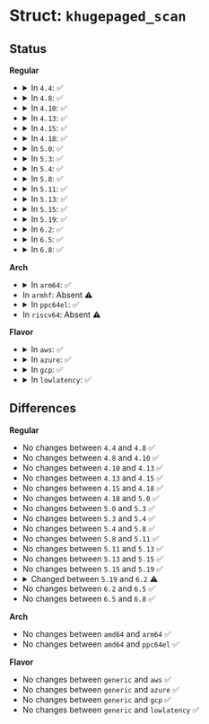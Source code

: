 # Struct: <code>khugepaged_scan</code>

## Status
<b>Regular</b>
<ul>
<li>
<details>
<summary>In <code>4.4</code>: ✅</summary>

```c
struct khugepaged_scan {
    struct list_head mm_head;
    struct mm_slot *mm_slot;
    long unsigned int address;
};
```
</details>
</li>
<li>
<details>
<summary>In <code>4.8</code>: ✅</summary>

```c
struct khugepaged_scan {
    struct list_head mm_head;
    struct mm_slot *mm_slot;
    long unsigned int address;
};
```
</details>
</li>
<li>
<details>
<summary>In <code>4.10</code>: ✅</summary>

```c
struct khugepaged_scan {
    struct list_head mm_head;
    struct mm_slot *mm_slot;
    long unsigned int address;
};
```
</details>
</li>
<li>
<details>
<summary>In <code>4.13</code>: ✅</summary>

```c
struct khugepaged_scan {
    struct list_head mm_head;
    struct mm_slot *mm_slot;
    long unsigned int address;
};
```
</details>
</li>
<li>
<details>
<summary>In <code>4.15</code>: ✅</summary>

```c
struct khugepaged_scan {
    struct list_head mm_head;
    struct mm_slot *mm_slot;
    long unsigned int address;
};
```
</details>
</li>
<li>
<details>
<summary>In <code>4.18</code>: ✅</summary>

```c
struct khugepaged_scan {
    struct list_head mm_head;
    struct mm_slot *mm_slot;
    long unsigned int address;
};
```
</details>
</li>
<li>
<details>
<summary>In <code>5.0</code>: ✅</summary>

```c
struct khugepaged_scan {
    struct list_head mm_head;
    struct mm_slot *mm_slot;
    long unsigned int address;
};
```
</details>
</li>
<li>
<details>
<summary>In <code>5.3</code>: ✅</summary>

```c
struct khugepaged_scan {
    struct list_head mm_head;
    struct mm_slot *mm_slot;
    long unsigned int address;
};
```
</details>
</li>
<li>
<details>
<summary>In <code>5.4</code>: ✅</summary>

```c
struct khugepaged_scan {
    struct list_head mm_head;
    struct mm_slot *mm_slot;
    long unsigned int address;
};
```
</details>
</li>
<li>
<details>
<summary>In <code>5.8</code>: ✅</summary>

```c
struct khugepaged_scan {
    struct list_head mm_head;
    struct mm_slot *mm_slot;
    long unsigned int address;
};
```
</details>
</li>
<li>
<details>
<summary>In <code>5.11</code>: ✅</summary>

```c
struct khugepaged_scan {
    struct list_head mm_head;
    struct mm_slot *mm_slot;
    long unsigned int address;
};
```
</details>
</li>
<li>
<details>
<summary>In <code>5.13</code>: ✅</summary>

```c
struct khugepaged_scan {
    struct list_head mm_head;
    struct mm_slot *mm_slot;
    long unsigned int address;
};
```
</details>
</li>
<li>
<details>
<summary>In <code>5.15</code>: ✅</summary>

```c
struct khugepaged_scan {
    struct list_head mm_head;
    struct mm_slot *mm_slot;
    long unsigned int address;
};
```
</details>
</li>
<li>
<details>
<summary>In <code>5.19</code>: ✅</summary>

```c
struct khugepaged_scan {
    struct list_head mm_head;
    struct mm_slot *mm_slot;
    long unsigned int address;
};
```
</details>
</li>
<li>
<details>
<summary>In <code>6.2</code>: ✅</summary>

```c
struct khugepaged_scan {
    struct list_head mm_head;
    struct khugepaged_mm_slot *mm_slot;
    long unsigned int address;
};
```
</details>
</li>
<li>
<details>
<summary>In <code>6.5</code>: ✅</summary>

```c
struct khugepaged_scan {
    struct list_head mm_head;
    struct khugepaged_mm_slot *mm_slot;
    long unsigned int address;
};
```
</details>
</li>
<li>
<details>
<summary>In <code>6.8</code>: ✅</summary>

```c
struct khugepaged_scan {
    struct list_head mm_head;
    struct khugepaged_mm_slot *mm_slot;
    long unsigned int address;
};
```
</details>
</li>
</ul>
<b>Arch</b>
<ul>
<li>
<details>
<summary>In <code>arm64</code>: ✅</summary>

```c
struct khugepaged_scan {
    struct list_head mm_head;
    struct mm_slot *mm_slot;
    long unsigned int address;
};
```
</details>
</li>
<li>
In <code>armhf</code>: Absent ⚠️
</li>
<li>
<details>
<summary>In <code>ppc64el</code>: ✅</summary>

```c
struct khugepaged_scan {
    struct list_head mm_head;
    struct mm_slot *mm_slot;
    long unsigned int address;
};
```
</details>
</li>
<li>
In <code>riscv64</code>: Absent ⚠️
</li>
</ul>
<b>Flavor</b>
<ul>
<li>
<details>
<summary>In <code>aws</code>: ✅</summary>

```c
struct khugepaged_scan {
    struct list_head mm_head;
    struct mm_slot *mm_slot;
    long unsigned int address;
};
```
</details>
</li>
<li>
<details>
<summary>In <code>azure</code>: ✅</summary>

```c
struct khugepaged_scan {
    struct list_head mm_head;
    struct mm_slot *mm_slot;
    long unsigned int address;
};
```
</details>
</li>
<li>
<details>
<summary>In <code>gcp</code>: ✅</summary>

```c
struct khugepaged_scan {
    struct list_head mm_head;
    struct mm_slot *mm_slot;
    long unsigned int address;
};
```
</details>
</li>
<li>
<details>
<summary>In <code>lowlatency</code>: ✅</summary>

```c
struct khugepaged_scan {
    struct list_head mm_head;
    struct mm_slot *mm_slot;
    long unsigned int address;
};
```
</details>
</li>
</ul>

## Differences
<b>Regular</b>
<ul>
<li>
No changes between <code>4.4</code> and <code>4.8</code> ✅
</li>
<li>
No changes between <code>4.8</code> and <code>4.10</code> ✅
</li>
<li>
No changes between <code>4.10</code> and <code>4.13</code> ✅
</li>
<li>
No changes between <code>4.13</code> and <code>4.15</code> ✅
</li>
<li>
No changes between <code>4.15</code> and <code>4.18</code> ✅
</li>
<li>
No changes between <code>4.18</code> and <code>5.0</code> ✅
</li>
<li>
No changes between <code>5.0</code> and <code>5.3</code> ✅
</li>
<li>
No changes between <code>5.3</code> and <code>5.4</code> ✅
</li>
<li>
No changes between <code>5.4</code> and <code>5.8</code> ✅
</li>
<li>
No changes between <code>5.8</code> and <code>5.11</code> ✅
</li>
<li>
No changes between <code>5.11</code> and <code>5.13</code> ✅
</li>
<li>
No changes between <code>5.13</code> and <code>5.15</code> ✅
</li>
<li>
No changes between <code>5.15</code> and <code>5.19</code> ✅
</li>
<li>
<details>
<summary>Changed between <code>5.19</code> and <code>6.2</code> ⚠️</summary>
<ul>
<li>
<b>Field type changed. </b>
<code>struct mm_slot *mm_slot</code> ➡️ <code>struct khugepaged_mm_slot *mm_slot</code>
</li>
</ul>
</details>
</li>
<li>
No changes between <code>6.2</code> and <code>6.5</code> ✅
</li>
<li>
No changes between <code>6.5</code> and <code>6.8</code> ✅
</li>
</ul>
<b>Arch</b>
<ul>
<li>
No changes between <code>amd64</code> and <code>arm64</code> ✅
</li>
<li>
No changes between <code>amd64</code> and <code>ppc64el</code> ✅
</li>
</ul>
<b>Flavor</b>
<ul>
<li>
No changes between <code>generic</code> and <code>aws</code> ✅
</li>
<li>
No changes between <code>generic</code> and <code>azure</code> ✅
</li>
<li>
No changes between <code>generic</code> and <code>gcp</code> ✅
</li>
<li>
No changes between <code>generic</code> and <code>lowlatency</code> ✅
</li>
</ul>
